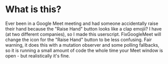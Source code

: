 # What is this?
Ever been in a Google Meet meeting and had someone accidentally raise their hand because the "Raise Hand" button looks like a clap emojii? I have (at two different companies), so I made this userscript.
FixGoogleMeet will change the icon for the "Raise Hand" button to be less confusing. Fair warning, it does this with a mutation observer and some polling fallbacks, so it is running a small amount of
code the whole time your Meet window is open - but realistically it's fine.
